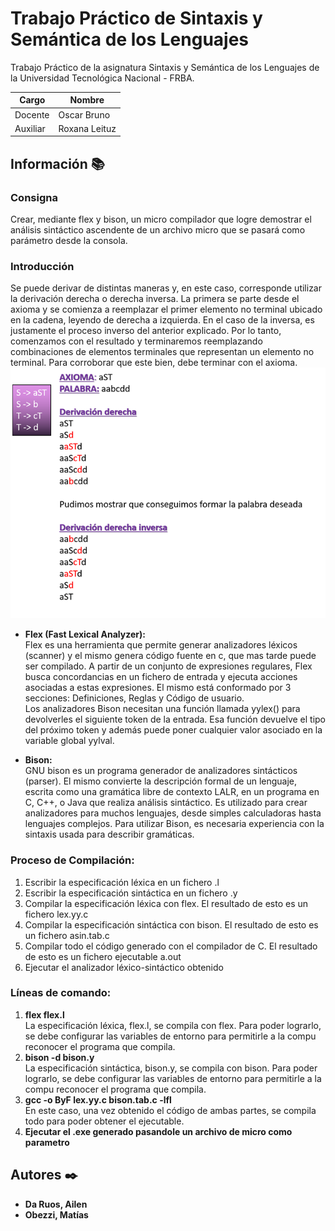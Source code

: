 # Trabajo Práctico de Sintaxis y Semántica de los Lenguajes 

Trabajo Práctico de la asignatura Sintaxis y Semántica de los Lenguajes de la Universidad Tecnológica Nacional - FRBA.  

Cargo  | Nombre
------------- | -------------
Docente | Oscar Bruno
Auxiliar | Roxana Leituz

## Información 📚

### Consigna
Crear, mediante flex y bison, un micro compilador que logre demostrar el análisis sintáctico ascendente de un archivo micro que se pasará como parámetro desde la consola.

### Introducción

Se puede derivar de distintas maneras y, en este caso, corresponde utilizar la derivación derecha o derecha inversa. La primera se parte desde el axioma y se comienza a reemplazar el primer elemento no terminal ubicado en la cadena, leyendo de derecha a izquierda. En el caso de la inversa, es justamente el proceso inverso del anterior explicado. Por lo tanto, comenzamos con el resultado y terminaremos reemplazando combinaciones de elementos terminales que representan un elemento no terminal. Para corroborar que este bien, debe terminar con el axioma.  
![Axioma](imagenes/Axioma.png)

- **Flex (Fast Lexical Analyzer):**  
Flex es una herramienta que permite generar analizadores léxicos (scanner) y el mismo genera código fuente en c, que mas tarde puede ser compilado. A partir de un conjunto de expresiones regulares, Flex busca concordancias en un fichero de entrada y ejecuta acciones asociadas a estas expresiones. El mismo está conformado por 3 secciones: Definiciones, Reglas y Código de usuario.  
Los analizadores Bison necesitan una función llamada yylex() para devolverles el siguiente token de la entrada. Esa función devuelve el tipo del próximo token y además puede poner cualquier valor asociado en la variable global yylval.  

- **Bison:**  
GNU bison es un programa generador de analizadores sintácticos (parser). El mismo convierte la descripción formal de un lenguaje, escrita como una gramática libre de contexto LALR, en un programa en C, C++, o Java que realiza análisis sintáctico. Es utilizado para crear analizadores para muchos lenguajes, desde simples calculadoras hasta lenguajes complejos. Para utilizar Bison, es necesaria experiencia con la sintaxis usada para describir gramáticas.  

### Proceso de Compilación:
1.	Escribir la especificación léxica en un fichero .l
2.	Escribir la especificación sintáctica en un fichero .y
3.	Compilar la especificación léxica con flex. El resultado de esto es un fichero lex.yy.c
4.	Compilar la especificación sintáctica con bison. El resultado de esto es un fichero asin.tab.c
5.	Compilar todo el código generado con el compilador de C. El resultado de esto es un fichero ejecutable a.out
6.	Ejecutar el analizador léxico-sintáctico obtenido 

### Líneas de comando:

1. **flex flex.l**  
La especificación léxica, flex.l, se compila con flex. Para poder lograrlo, se debe configurar las variables de entorno para permitirle a la compu reconocer el programa que compila.
2. **bison -d bison.y**  
La especificación sintáctica, bison.y, se compila con bison. Para poder lograrlo, se debe configurar las variables de entorno para permitirle a la compu reconocer el programa que compila.
3. **gcc -o ByF lex.yy.c bison.tab.c -lfl**  
En este caso, una vez obtenido el código de ambas partes, se compila todo para poder obtener el ejecutable.
4. **Ejecutar el .exe generado pasandole un archivo de micro como parametro**

## Autores ✒️

* **Da Ruos, Ailen**
* **Obezzi, Matías**